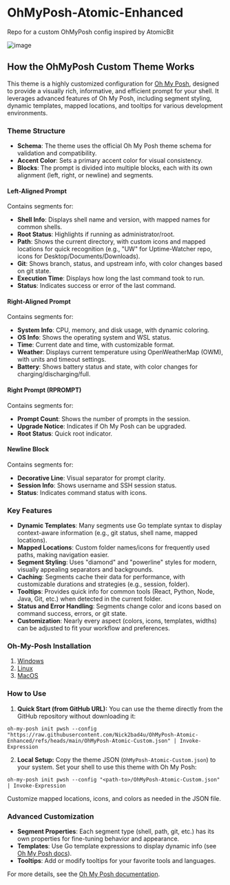 # OhMyPosh-Atomic-Enhanced

Repo for a custom OhMyPosh config inspired by AtomicBit

![image](https://github.com/user-attachments/assets/8bec1ab8-10f0-48f2-81c1-c0b4c16c6fce)

## How the OhMyPosh Custom Theme Works

This theme is a highly customized configuration for [Oh My Posh](https://ohmyposh.dev/), designed to provide a visually rich, informative, and efficient prompt for your shell. It leverages advanced features of Oh My Posh, including segment styling, dynamic templates, mapped locations, and tooltips for various development environments.

### Theme Structure

- **Schema**: The theme uses the official Oh My Posh theme schema for validation and compatibility.
- **Accent Color**: Sets a primary accent color for visual consistency.
- **Blocks**: The prompt is divided into multiple blocks, each with its own alignment (left, right, or newline) and segments.

#### Left-Aligned Prompt

Contains segments for:

- **Shell Info**: Displays shell name and version, with mapped names for common shells.
- **Root Status**: Highlights if running as administrator/root.
- **Path**: Shows the current directory, with custom icons and mapped locations for quick recognition (e.g., "UW" for Uptime-Watcher repo, icons for Desktop/Documents/Downloads).
- **Git**: Shows branch, status, and upstream info, with color changes based on git state.
- **Execution Time**: Displays how long the last command took to run.
- **Status**: Indicates success or error of the last command.

#### Right-Aligned Prompt

Contains segments for:

- **System Info**: CPU, memory, and disk usage, with dynamic coloring.
- **OS Info**: Shows the operating system and WSL status.
- **Time**: Current date and time, with customizable format.
- **Weather**: Displays current temperature using OpenWeatherMap (OWM), with units and timeout settings.
- **Battery**: Shows battery status and state, with color changes for charging/discharging/full.

#### Right Prompt (RPROMPT)

Contains segments for:

- **Prompt Count**: Shows the number of prompts in the session.
- **Upgrade Notice**: Indicates if Oh My Posh can be upgraded.
- **Root Status**: Quick root indicator.

#### Newline Block

Contains segments for:

- **Decorative Line**: Visual separator for prompt clarity.
- **Session Info**: Shows username and SSH session status.
- **Status**: Indicates command status with icons.

### Key Features

- **Dynamic Templates**: Many segments use Go template syntax to display context-aware information (e.g., git status, shell name, mapped locations).
- **Mapped Locations**: Custom folder names/icons for frequently used paths, making navigation easier.
- **Segment Styling**: Uses "diamond" and "powerline" styles for modern, visually appealing separators and backgrounds.
- **Caching**: Segments cache their data for performance, with customizable durations and strategies (e.g., session, folder).
- **Tooltips**: Provides quick info for common tools (React, Python, Node, Java, Git, etc.) when detected in the current folder.
- **Status and Error Handling**: Segments change color and icons based on command success, errors, or git state.
- **Customization**: Nearly every aspect (colors, icons, templates, widths) can be adjusted to fit your workflow and preferences.

### Oh-My-Posh Installation

1. [Windows](https://ohmyposh.dev/docs/installation/windows)
2. [Linux](https://ohmyposh.dev/docs/installation/linux)
3. [MacOS](https://ohmyposh.dev/docs/installation/macos)

### How to Use

1. **Quick Start (from GitHub URL):** You can use the theme directly from the GitHub repository without downloading it:

  ```pwsh
  oh-my-posh init pwsh --config "https://raw.githubusercontent.com/Nick2bad4u/OhMyPosh-Atomic-Enhanced/refs/heads/main/OhMyPosh-Atomic-Custom.json" | Invoke-Expression
  ```

2. **Local Setup:** Copy the theme JSON (`OhMyPosh-Atomic-Custom.json`) to your system. Set your shell to use this theme with Oh My Posh:

  ```pwsh
  oh-my-posh init pwsh --config "<path-to>/OhMyPosh-Atomic-Custom.json" | Invoke-Expression
  ```

  Customize mapped locations, icons, and colors as needed in the JSON file.

### Advanced Customization

- **Segment Properties**: Each segment type (shell, path, git, etc.) has its own properties for fine-tuning behavior and appearance.
- **Templates**: Use Go template expressions to display dynamic info (see [Oh My Posh docs](https://ohmyposh.dev/docs/configuration/templates)).
- **Tooltips**: Add or modify tooltips for your favorite tools and languages.

For more details, see the [Oh My Posh documentation](https://ohmyposh.dev/docs/).
